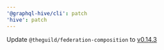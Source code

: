 ```yaml
---
'@graphql-hive/cli': patch
'hive': patch
---
```


Update `@theguild/federation-composition` to [v0.14.3](https://github.com/the-guild-org/federation/releases/tag/v0.14.3)


